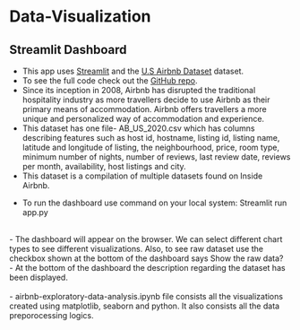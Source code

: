 # Data-Visualization #

## Streamlit Dashboard ##

 * This app uses [Streamlit](https://streamlit.io/) and the [U.S Airbnb Dataset](https://www.kaggle.com/datasets/kritikseth/us-airbnb-open-data) dataset.<br /> 
 * To see the full code check out the [GitHub repo](https://github.com/mansi-3006/Data-Visualization). <br />  
 * Since its inception in 2008, Airbnb has disrupted the traditional hospitality industry as more travellers decide to use Airbnb as their primary means of accommodation. Airbnb offers travellers a more unique and personalized way of accommodation and experience. <br />    
 * This dataset has one file- AB_US_2020.csv which has columns describing features such as host id, hostname, listing id, listing name, latitude and longitude of listing, the neighbourhood, price, room type, minimum number of nights, number of reviews, last review date, reviews per month, availability, host listings and city. <br />
 * This dataset is a compilation of multiple datasets found on Inside Airbnb. <br />


- To run the dashboard use command on your local system: Streamlit run app.py
<br /> 
- The dashboard will appear on the browser. We can select different chart types to see different visualizations. Also, to see raw dataset use the checkbox shown at the bottom of the dashboard says Show the raw data?
<br /> 
- At the bottom of the dashboard the description regarding the dataset has been displayed.

<br />
<br />
- airbnb-exploratory-data-analysis.ipynb file consists all the visualizations created using matplotlib, seaborn and python. It also consists all the data preporocessing logics.
